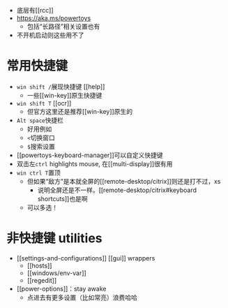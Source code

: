 - 底层有[[rcc]]
- https://aka.ms/powertoys
  - 包括“长路径”相关设置也有
- 不开机启动则这些用不了
# 常用快捷键
- `win shift /`展现快捷键 [[help]]
  - 一些[[win-key]]原生快捷键
- `win shift T` [[ocr]]
  - 但官方这里还是推荐[[win-key]]原生的
- `Alt space`快捷栏
  - 好用例如
  - `<`切换窗口
  - `$`搜索设置
- [[powertoys-keyboard-manager]]可以自定义快捷键
- 双击左`ctrl` highlights mouse, 在[[multi-display]]很有用
- `win ctrl T`置顶
  - 但如果“敌方”是本就全屏的[[remote-desktop/citrix]]则还是打不过，xs
    - 说明全屏还是不一样。[[remote-desktop/citrix#keyboard shortcuts]]也是啊
  - 可以多选！
# 非快捷键 utilities
- [[settings-and-configurations]] [[gui]] wrappers
  - [[hosts]]
  - [[windows/env-var]]
  - [[regedit]]
- [[power-options]]：stay awake
  - 点进去有更多设置（比如常亮）浪费哈哈